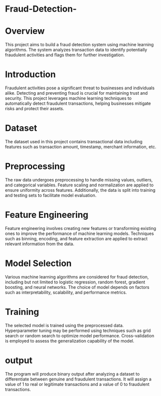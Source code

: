 # Fraud-Detection-
# Overview
This project aims to build a fraud detection system using machine learning algorithms. The system analyzes transaction data to identify potentially fraudulent activities and flags them for further investigation.
# Introduction
Fraudulent activities pose a significant threat to businesses and individuals alike. Detecting and preventing fraud is crucial for maintaining trust and security. This project leverages machine learning techniques to automatically detect fraudulent transactions, helping businesses mitigate risks and protect their assets.

# Dataset
The dataset used in this project contains transactional data including features such as transaction amount, timestamp, merchant information, etc.

# Preprocessing
The raw data undergoes preprocessing to handle missing values, outliers, and categorical variables. Feature scaling and normalization are applied to ensure uniformity across features. Additionally, the data is split into training and testing sets to facilitate model evaluation.
# Feature Engineering
Feature engineering involves creating new features or transforming existing ones to improve the performance of machine learning models. Techniques such as binning, encoding, and feature extraction are applied to extract relevant information from the data.

# Model Selection
Various machine learning algorithms are considered for fraud detection, including but not limited to logistic regression, random forest, gradient boosting, and neural networks. The choice of model depends on factors such as interpretability, scalability, and performance metrics.

# Training
The selected model is trained using the preprocessed data. Hyperparameter tuning may be performed using techniques such as grid search or random search to optimize model performance. Cross-validation is employed to assess the generalization capability of the model.
# output
The program will produce binary output after analyzing a dataset to differentiate between genuine and fraudulent transactions. It will assign a value of 1 to real or legitimate transactions and a value of 0 to fraudulent transactions.
